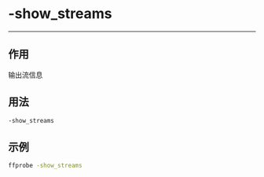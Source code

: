 # -show_streams

---

## 作用

输出流信息

## 用法

```bash
-show_streams
```

## 示例

```bash
ffprobe -show_streams
```
